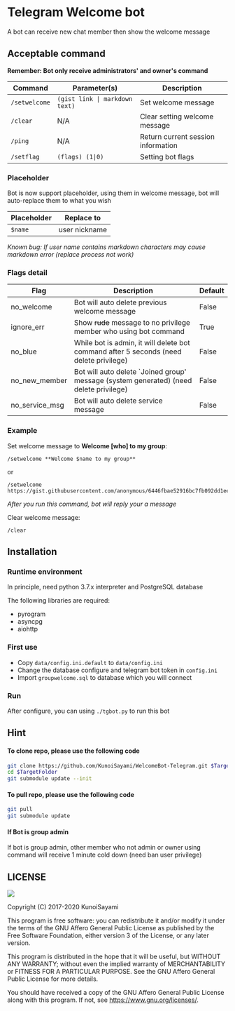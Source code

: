 # Telegram Welcome bot

A bot can receive new chat member then show the welcome message

## Acceptable command

**Remember: Bot only receive administrators' and owner's command**

Command | Parameter(s) | Description
----|----|---
`/setwelcome` | `(gist link \| markdown text)` | Set welcome message
`/clear` | N/A | Clear setting welcome message
`/ping` | N/A | Return current session information
`/setflag ` | `(flags) (1\|0)` | Setting bot flags
<!--
`/poem` | N/A | Read poetry (TBD)
-->
### Placeholder

Bot is now support placeholder, using them in welcome message, 
bot will auto-replace them to what you wish

Placeholder | Replace to
---|----
`$name` | user nickname

_Known bug: If user name contains markdown characters may cause markdown error (replace process not work)_

### Flags detail

Flag | Description | Default
---|----|---
no_welcome | Bot will auto delete previous welcome message | False
ignore_err | Show ~~rude~~ message to no privilege member who using bot command | True
no_blue | While bot is admin, it will delete bot command after 5 seconds (need delete privilege) | False 
no_new_member | Bot will auto delete \`Joined group' message (system generated) (need delete privilege) | False
no_service_msg | Bot will auto delete service message | False
<!--
poemable | Switch enable poem function for this group | False
-->

### Example

Set welcome message to **Welcome \[who\] to my group**:
```
/setwelcome **Welcome $name to my group**
```
or
```
/setwelcome https://gist.githubusercontent.com/anonymous/6446fbae52916bc7fb092dd1ee3f8483/raw/4ad5231d5e2a68458e117db9bed97407dfe6f47b/welcomemsg
```

_After you run this command, bot will reply your a message_

Clear welcome message:
```
/clear
```
## Installation

### Runtime environment

In principle, need python 3.7.x interpreter and PostgreSQL database

The following libraries are required:

* pyrogram
* asyncpg
* aiohttp

### First use

* Copy `data/config.ini.default` to `data/config.ini`
* Change the database configure and telegram bot token in `config.ini`
* Import `groupwelcome.sql` to database which you will connect

### Run

After configure, you can using `./tgbot.py` to run this bot

## Hint

#### To clone repo, please use the following code

```bash
git clone https://github.com/KunoiSayami/WelcomeBot-Telegram.git $TargetFolder
cd $TargetFolder
git submodule update --init
```

#### To pull repo, please use the following code

```bash
git pull
git submodule update
```

#### If Bot is group admin
If bot is group admin, other member who not admin or owner using command will receive
1 minute cold down (need ban user privilege)

## LICENSE

[![](https://www.gnu.org/graphics/agplv3-155x51.png)](https://www.gnu.org/licenses/agpl-3.0.txt)
   
Copyright (C) 2017-2020 KunoiSayami

This program is free software: you can redistribute it and/or modify it under the terms of the GNU Affero General Public License as published by the Free Software Foundation, either version 3 of the License, or any later version.

This program is distributed in the hope that it will be useful, but WITHOUT ANY WARRANTY; without even the implied warranty of MERCHANTABILITY or FITNESS FOR A PARTICULAR PURPOSE. See the GNU Affero General Public License for more details.

You should have received a copy of the GNU Affero General Public License along with this program. If not, see <https://www.gnu.org/licenses/>.